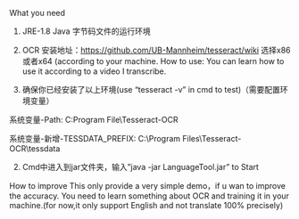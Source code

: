 What you need
1.	JRE-1.8
Java 字节码文件的运行环境
2.	OCR
安装地址：https://github.com/UB-Mannheim/tesseract/wiki
选择x86或者x64 	(according to your machine.
How to use:
	You can learn how to use it according to a video I transcribe.

1.	确保你已经安装了以上环境(use “tesseract -v” in cmd to test)（需要配置环境变量）



系统变量-Path:					C:Program File\Tesseract-OCR



系统变量-新增-TESSDATA_PREFIX:	C:\Program Files\Tesseract-OCR\tessdata


2.	Cmd中进入到jar文件夹，输入”java -jar LanguageTool.jar” to Start





How to improve
	This only provide a very simple demo，if u wan to improve the accuracy.
You need to learn something about OCR and training it in your machine.(for now,it only support English and not translate 100% precisely)
